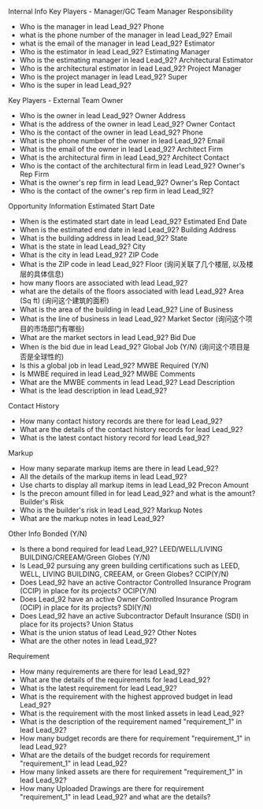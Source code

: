 
<!-- What is the {Field Name} of the {Product Name} in the Delivery Information section of {Submittal Name} -->


Internal Info
Key Players - Manager/GC Team
  Manager Responsibility
  - Who is the manager  in lead Lead_92?
  Phone
  - what is the phone number of the manager in lead Lead_92?
  Email
  - what is the email of the manager in lead Lead_92?
  Estimator
  - Who is the estimator in lead Lead_92?
  Estimating Manager
  - Who is the estimating manager in lead Lead_92?
  Architectural Estimator
  - Who is the architectural estimator in lead Lead_92?
  Project Manager
  - Who is the project manager in lead Lead_92?
  Super
  - Who is the super in lead Lead_92?

Key Players - External Team
  Owner
  - Who is the owner in lead Lead_92?
  Owner Address
  - What is the address of the owner in lead Lead_92?
  Owner Contact
  - Who is the contact of the owner in lead Lead_92?
  Phone
  - What is the phone number of the owner in lead Lead_92?
  Email
  - What is the email of the owner in lead Lead_92?
  Architect Firm
  - What is the architectural firm in lead Lead_92?
  Architect Contact
  - Who is the contact of the architectural firm in lead Lead_92?
  Owner's Rep Firm
  - What is the owner's rep firm in lead Lead_92?
  Owner's Rep Contact
  - Who is the contact of the owner's rep firm in lead Lead_92?

Opportunity Information
  Estimated Start Date
  - When is the estimated start date in lead Lead_92?
  Estimated End Date
  - When is the estimated end date in lead Lead_92?
  Building Address
  - What is the building address in lead Lead_92?
  State
  - What is the state in lead Lead_92?
  City
  - What is the city in lead Lead_92?
  ZIP Code
  -  What is the ZIP code in lead Lead_92?
  Floor (询问关联了几个楼层, 以及楼层的具体信息)
  - how many floors are associated with lead Lead_92?
  - what are the details of the floors associated with lead Lead_92?
  Area (Sq ft) (询问这个建筑的面积)
  - What is the area of the building in lead Lead_92?
  Line of Business
  - What is the line of business in lead Lead_92?
  Market Sector (询问这个项目的市场部门有哪些)
  - What are the market sectors in lead Lead_92?
  Bid Due
  - When is the bid due in lead Lead_92?
  Global Job (Y/N) (询问这个项目是否是全球性的)
  - Is this a global job in lead Lead_92?
  MWBE Required (Y/N)
  - Is MWBE required in lead Lead_92?
  MWBE Comments
  - What are the MWBE comments in lead Lead_92?
  Lead Description
  - What is the lead description in lead Lead_92?

Contact History
  - How many contact history records are there for lead Lead_92?
  - What are the details of the contact history records for lead Lead_92?
  - What is the latest contact history record for lead Lead_92?


Markup
  - How many separate markup items are there in lead Lead_92?
  - All the details of the markup items in lead Lead_92?
  - Use charts to display all markup items in lead Lead_92
  Precon Amount
  - Is the precon amount filled in for lead Lead_92? and what is the amount?
  Builder's Risk
  - Who is the builder's risk in lead Lead_92?
  Markup Notes
  - What are the markup notes in lead Lead_92?


Other Info
  Bonded (Y/N)
  - Is there a bond required for lead Lead_92?
  LEED/WELL/LIVING BUILDING/CREEAM/Green Globes (Y/N)
  - Is Lead_92 pursuing any green building certifications such as LEED, WELL, LIVING BUILDING, CREEAM, or Green Globes?
  CCIP(Y/N)
  - Does Lead_92 have an active Contractor Controlled Insurance Program (CCIP) in place for its projects?
  OCIP(Y/N)
  - Does Lead_92 have an active Owner Controlled Insurance Program (OCIP) in place for its projects?
  SDI(Y/N)
  - Does Lead_92 have an active Subcontractor Default Insurance (SDI) in place for its projects?
  Union Status
  - What is the union status of lead Lead_92?
  Other Notes
  - What are the other notes in lead Lead_92?




Requirement
  - How many requirements are there for lead Lead_92?
  - What are the details of the requirements for lead Lead_92?
  - What is the latest requirement for lead Lead_92?
  - What is the requirement with the highest approved budget in lead Lead_92?
  - What is the requirement with the most linked assets in lead Lead_92?
  - What is the description of the requirement named "requirement_1" in lead Lead_92?
  - How many budget records are there for requirement "requirement_1" in lead Lead_92?
  - What are the details of the budget records for requirement "requirement_1" in lead Lead_92?
  - How many linked assets are there for requirement "requirement_1" in lead Lead_92?
  - How many Uploaded Drawings are there for requirement "requirement_1" in lead Lead_92? and what are the details?
